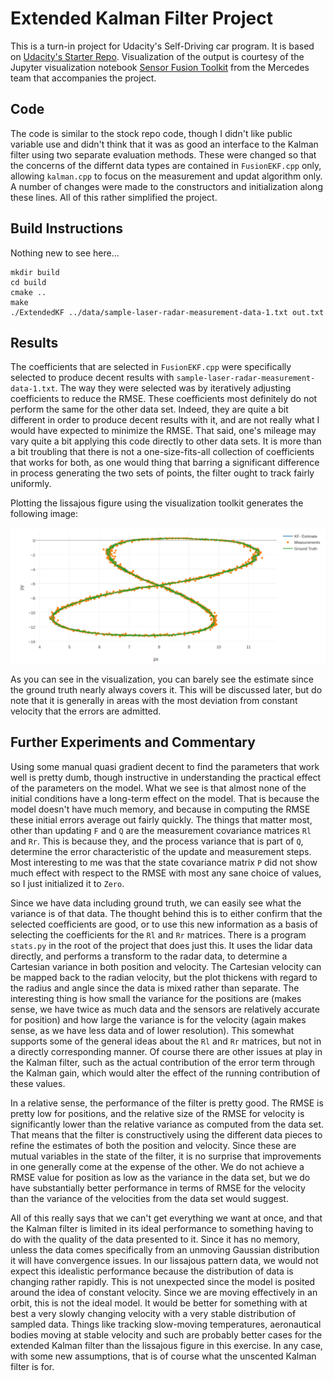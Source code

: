 # Extended Kalman Filter Project

This is a turn-in project for Udacity's Self-Driving car program.  It 
is based on [Udacity's Starter Repo](https://github.com/udacity/CarND-Extended-Kalman-Filter-Project).
Visualization of the output is courtesy of the Jupyter visualization notebook 
[Sensor Fusion Toolkit](https://github.com/udacity/CarND-Mercedes-SF-Utilities) from the 
Mercedes team that accompanies the project.



## Code

The code is similar to the stock repo code, though I didn't like public variable
use and didn't think that it was as good an interface to the Kalman filter using 
two separate evaluation methods.  These were changed so that the concerns of the 
differnt data types are contained in `FusionEKF.cpp` only, allowing `kalman.cpp` 
to focus on the measurement and updat algorithm only.  A number of changes were 
made to the constructors and initialization along these lines.  All of this 
rather simplified the project.



## Build Instructions

Nothing new to see here...

```
mkdir build
cd build
cmake ..
make
./ExtendedKF ../data/sample-laser-radar-measurement-data-1.txt out.txt
```



## Results

The coefficients that are selected in `FusionEKF.cpp` were specifically selected to produce
decent results with `sample-laser-radar-measurement-data-1.txt`.  The way they were selected 
was by iteratively adjusting coefficients to reduce the RMSE.  These coefficients most 
definitely do not perform the same for the other data set.  Indeed, they are quite a bit different
in order to produce decent results with it, and are not really what I would have expected to 
minimize the RMSE.  That said, one's mileage may vary quite a bit applying this code directly to 
other data sets.  It is more than a bit troubling that there is not a one-size-fits-all collection 
of coefficients that works for both, as one would thing that barring a significant difference 
in process generating the two sets of points, the filter ought to track fairly uniformly.

Plotting the lissajous figure using the visualization toolkit generates the following image:

![Visualization](visualization.jpg)

As you can see in the visualization, you can barely see the estimate since the ground truth nearly 
always covers it.  This will be discussed later, but do note that it is generally in areas 
with the most deviation from constant velocity that the errors are admitted.



## Further Experiments and Commentary

Using some manual quasi gradient decent to find the parameters that work well is pretty dumb, 
though instructive in understanding the practical effect of the parameters on the model.  What we
see is that almost none of the initial conditions have a long-term effect on the model.  That is
because the model doesn't have much memory, and because in computing the RMSE these initial errors 
average out fairly quickly.  The things that matter most, other than updating `F` and `Q` are the
measurement covariance matrices `Rl` and `Rr`.  This is because they, and the process variance that
is part of `Q`, determine the error characteristic of the update and measurement steps.  Most interesting
to me was that the state covariance matrix `P` did not show much effect with respect to the RMSE with
most any sane choice of values, so I just initialized it to `Zero`.

Since we have data including ground truth, we can easily see what the variance is of that data.  The
thought behind this is to either confirm that the selected coefficients are good, or to use this
new information as a basis of selecting the coefficients for the `Rl` and `Rr` matrices.  There is a 
program `stats.py` in the root of the project that does just this.  It uses the lidar data directly,
and performs a transform to the radar data, to determine a Cartesian variance in both position
and velocity.  The Cartesian velocity can be mapped back to the radian velocity, but the plot thickens
with regard to the radius and angle since the data is mixed rather than separate.  The interesting thing
is how small the variance for the positions are (makes sense, we have twice as much data and the sensors
are relatively accurate for position) and how large the variance is for the velocity (again makes sense,
as we have less data and of lower resolution).  This somewhat supports some of the general ideas about
the `Rl` and `Rr` matrices, but not in a directly corresponding manner.  Of course there are other
issues at play in the Kalman filter, such as the actual contribution of the error term through 
the Kalman gain, which would alter the effect of the running contribution of these values.

In a relative sense, the performance of the filter is pretty good.  The RMSE is pretty low 
for positions, and the relative size of the RMSE for velocity is significantly lower than
the relative variance as computed from the data set.  That means that the filter is constructively
using the different data pieces to refine the estimates of both the position and velocity.  Since these
are mutual variables in the state of the filter, it is no surprise that improvements in one
generally come at the expense of the other.  We do not achieve a RMSE value for position as low as 
the variance in the data set, but we do have substantially better performance in terms of RMSE for
the velocity than the variance of the velocities from the data set would suggest. 

All of this really says that we can't get everything we want at once, and that the Kalman filter is 
limited in its ideal performance to something having to do with the quality of the data presented to 
it.  Since it has no memory, unless the data comes specifically from an unmoving Gaussian distribution
it will have convergence issues.  In our lissajous pattern data, we would not expect this idealistic
performance because the distribution of data is changing rather rapidly.  This is not unexpected 
since the model is posited around the idea of constant velocity.  Since we are moving effectively in
an orbit, this is not the ideal model.  It would be better for something with at best a very slowly
changing velocity with a very stable distribution of sampled data.  Things like tracking slow-moving
temperatures, aeronautical bodies moving at stable velocity and such are probably better cases for the 
extended Kalman filter than the lissajous figure in this exercise.  In any case, with some new 
assumptions, that is of course what the unscented Kalman filter is for.  
